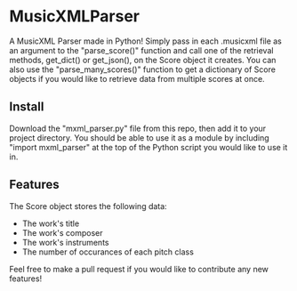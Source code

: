 # MusicXMLParser

A MusicXML Parser made in Python! Simply pass in each .musicxml file as an argument to the "parse_score()" function and call one of the retrieval methods, get_dict() or get_json(), on the Score object it creates. You can also use the "parse_many_scores()" function to get a dictionary of Score objects if you would like to retrieve data from multiple scores at once.

## Install
Download the "mxml_parser.py" file from this repo, then add it to your project directory. You should be able to use it as a module by including "import mxml_parser" at the top of the Python script you would like to use it in.

## Features
The Score object stores the following data:
- The work's title
- The work's composer
- The work's instruments
- The number of occurances of each pitch class

Feel free to make a pull request if you would like to contribute any new features!
